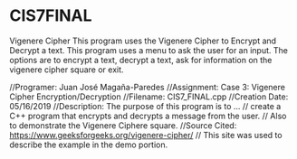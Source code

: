 # CIS7FINAL
Vigenere Cipher
This program uses the Vigenere Cipher to Encrypt and Decrypt a text.
This program uses a menu to ask the user for an input. The options are to encrypt a text, decrypt a text, ask for information on the vigenere cipher square or exit.

//Programer:			Juan José Magaña-Paredes 
//Assignment:			Case 3: Vigenere Cipher Encryption/Decryption
//Filename:				CIS7_FINAL.cpp
//Creation Date:		05/16/2019
//Description:			The purpose of this program is to ...
//						create a C++ program that encrypts and decrypts a message from the user.
//						Also to demonstrate the Vigenere Ciphere square.
//Source Cited:			https://www.geeksforgeeks.org/vigenere-cipher/
//						This site was used to describe the example in the demo portion.

